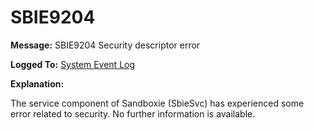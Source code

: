 # SBIE9204

**Message:** SBIE9204 Security descriptor error

**Logged To:** [System Event Log](SystemEventLog.md)

**Explanation:**

The service component of Sandboxie (SbieSvc) has experienced some error related to security. No further information is available.
